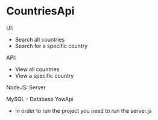 # CountriesApi
UI:
- Search all countries
- Search for a specific country

API: 

- View all countries
- View a specific country

NodeJS: Server

MySQL - Database YowApi

- In order to run the project you need to run the server.js